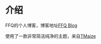 # 介绍
FFQ的个人博客，博客地址[FFQ Blog](http://ffqiang.cn)

使用了一款非常简洁纯净的主题，来自[TMaize](https://github.com/TMaize/tmaize-blog)